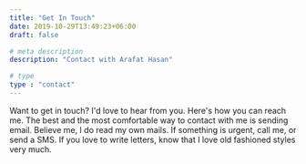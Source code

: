 ```yaml
---
title: "Get In Touch"
date: 2019-10-29T13:49:23+06:00
draft: false

# meta description
description: "Contact with Arafat Hasan"

# type
type : "contact"
---
```


Want to get in touch? I'd love to hear from you. Here's how you can reach me. The best and the most comfortable way to contact with me is sending email. Believe me, I do read my own mails. If something is urgent, call me, or send a SMS. If you love to write letters, know that I love old fashioned styles very much.


